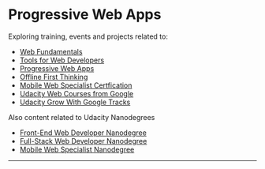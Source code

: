 # Progressive Web Apps

Exploring training, events and projects related to:

 * [Web Fundamentals](https://developers.google.com/web/fundamentals/)
 * [Tools for Web Developers](https://developers.google.com/web/tools/)
 * [Progressive Web Apps](https://developers.google.com/web/ilt/pwa/)
 * [Offline First Thinking](http://offlinefirst.org/)
 * [Mobile Web Specialist Certfication](https://developers.google.com/training/certification/mobile-web-specialist/)
 * [Udacity Web Courses from Google](https://developers.google.com/web/shows/udacity/)
 * [Udacity Grow With Google Tracks](https://www.udacity.com/grow-with-google)
 
Also content related to Udacity Nanodegrees
 
 * [Front-End Web Developer Nanodegree](https://www.udacity.com/course/front-end-web-developer-nanodegree--nd001)
 * [Full-Stack Web Developer Nanodegree](https://www.udacity.com/course/full-stack-web-developer-nanodegree--nd004)
 * [Mobile Web Specialist Nanodegree](https://www.udacity.com/course/mobile-web-specialist-nanodegree--nd024)
 
 <hr/>
